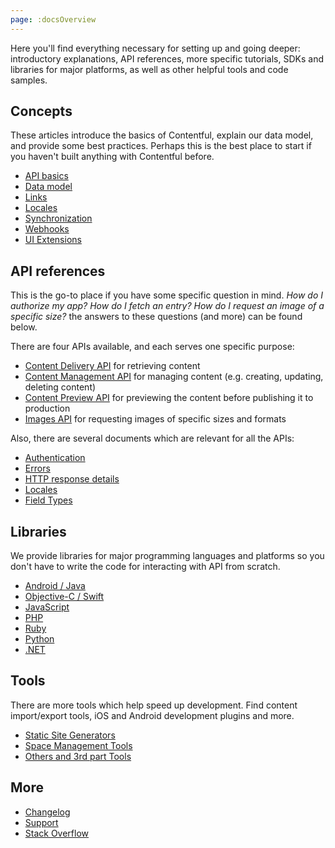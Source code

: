 ```yaml
---
page: :docsOverview
---
```


Here you'll find everything necessary for setting up and going deeper: introductory explanations, API references, more specific tutorials, SDKs and libraries for major platforms, as well as other helpful tools and code samples.

## Concepts

These articles introduce the basics of Contentful, explain our data model, and provide some best practices. Perhaps this is the best place to start if you haven't built anything with Contentful before.

- [API basics](/developers/docs/concepts/apis/)
- [Data model](/developers/docs/concepts/data-model/)
- [Links](/developers/docs/concepts/links/)
- [Locales](/developers/docs/concepts/locales/)
- [Synchronization](/developers/docs/concepts/sync/)
- [Webhooks](/developers/docs/concepts/webhooks/)
- [UI Extensions](/developers/docs/concepts/uiextensions/)

## API references

This is the go-to place if you have some specific question in mind. *How do I authorize my app? How do I fetch an entry? How do I request an image of a specific size?* the answers to these questions (and more) can be found below.

There are four APIs available, and each serves one specific purpose:

- <a href="https://www.contentful.com/developers/docs/references/content-delivery-api/" target="_blank">Content Delivery API</a> for retrieving content
- <a href="https://www.contentful.com/developers/docs/references/content-management-api/" target="_blank">Content Management API</a> for managing content (e.g. creating, updating, deleting content)
- <a href="https://www.contentful.com/developers/docs/references/content-preview-api/" target="_blank">Content Preview API</a> for previewing the content before publishing it to production
- <a href="https://www.contentful.com/developers/docs/references/images-api/" target="_blank">Images API</a> for requesting images of specific sizes and formats

Also, there are several documents which are relevant for all the APIs:

- [Authentication](/developers/docs/references/authentication/)
- [Errors](/developers/docs/references/errors/)
- [HTTP response details](/developers/docs/references/http-details/)
- [Locales](/developers/docs/references/locales/)
- [Field Types](/developers/docs/references/field-type/)

## Libraries

We provide libraries for major programming languages and platforms so you don't have to write the code for interacting with API from scratch.

- [Android / Java](/developers/docs/android/)
- [Objective-C / Swift](/developers/docs/ios/)
- [JavaScript](/developers/docs/javascript/)
- [PHP](/developers/docs/php/)
- [Ruby](/developers/docs/ruby/)
- [Python](/developers/docs/python/)
- [.NET](/developers/docs/net/)

## Tools

There are more tools which help speed up development. Find content import/export tools, iOS and Android development plugins and more.

- [Static Site Generators](/developers/docs/tools/staticsitegenerators/)
- [Space Management Tools](/developers/docs/tools/spacemanagement/)
- [Others and 3rd part Tools](/developers/docs/tools/others/)

## More

- [Changelog](/developers/changelog/)
- <a href="https://support.contentful.com/hc/en-us/requests/new" target="_blank">Support</a>
- <a href="http://stackoverflow.com/questions/tagged/contentful?sort=newest" target="_blank">Stack Overflow</a>

